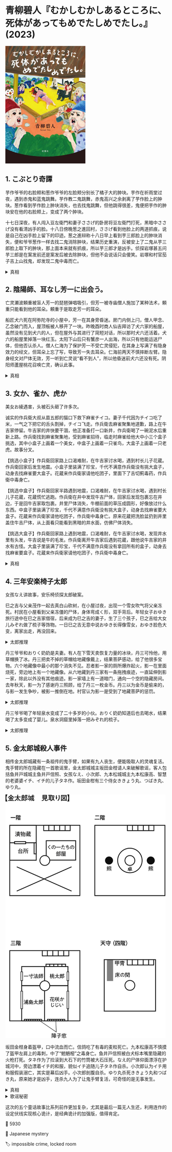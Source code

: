 # 青柳碧人『むかしむかしあるところに、死体があってもめでたしめでたし。』(2023)

<img src=images/2023_cover.jpg width=250/>

## 1. こぶとり奇譚

芋作爷爷的右脸颊和葱作爷爷的左脸颊分别长了橘子大的肿块。芋作在祈雨堂过夜，遇到赤鬼和蓝鬼跳舞。芋作教二鬼跳舞，赤鬼高兴之余剥离了芋作脸上的肿块。葱作看到芋作脸上肿块消失，也去找鬼跳舞，但他跳得很差，鬼便把芋作的肿块安在他的右脸颊上，变成了两个肿块。

十七日深夜，有人闯入豆左衛門和妻子ささげ的卧房将豆左衛門打死，黑暗中ささげ没有看清凶手的脸。十八日傍晚葱之進回村，ささげ看到他脸上的两道抓痕，说是自己在凶手脸上留下的印迹。葱之進辩称十八日早上看到芋三郎脸上的肿块消失，便和爷爷葱作一样去找二鬼消除肿块，结果历史重演，反被安上了二鬼从芋三郎脸上取下的肿块，那上面本来就有抓痕，所以芋三郎才是凶手。侦探岩塚甚五问芋三郎是在案发前还是案发后被去除肿块，但他不会说话只会傻笑。岩塚和村官茄子吉上山找鬼，却发现二鬼中毒而亡。

<details><summary>真相</summary>
凶手是豆左衛門，他想从芋三郎家挖地道盗取茄子吉的珍宝，让鬼交换了自己和芋三郎的脸。十七日被杀的豆左衛門是变脸的芋三郎。ささげ看到葱之進脸上的抓痕，说谎嫁祸他杀人。主人公岩塚甚五是云落山的鬼，取下了芋三郎背包有烧伤痕迹的瘤作为证物。
</details>

## 2. 陰陽師、耳なし芳一に出会う。

亡灵瀬波頼重被盲人芳一的琵琶弹唱吸引，但芳一被寺庙僧人施加了某种法术，頼重只能看到他的耳朵。頼重于是取走芳一的耳朵。

船匠犬六死在阿弥陀寺的小屋中，芳一在其身旁昏迷。房门内侧上闩，僧人甲念、乙念破门而入，屋顶板被人移开了一块。昨晚酉时商人仙吉拜访了犬六家的船屋，虽然没有见到犬六的人，但在屋外与其进行了简短对话，所以那时犬六还活着。犬六的船屋里掉落一块红玉。太阳下山后只有蟹彦一人出海，所以只有他能运送尸体，但他否认杀人。僧人仁海为了保护芳一不受亡灵侵犯，在其身上写满了有隐身效力的经文，但耳朵上忘了写，导致芳一失去耳朵。仁海前两天不慎摔断左臂。隐身经文对尸体无效，芳一听到亡灵说“看不到人”，所以他昏迷前犬六还没有死。阴阳师蘆屋桃花召唤亡灵，确认此事。

<details><summary>真相</summary>
仁海和犬六合作偷了观音像，所以犬六家掉落红玉。仁海划船去了犬六家，把鹦鹉夹在篮子和地板之间，与仙吉对话的是鹦鹉。戌时之后潮水流向变化，篮子移动，鹦鹉逃出。仁海在犬六和芳一身上写了经文，犬六在仁海身上写了经文，三人都在小屋里。仁海故意没有给芳一的耳朵写经文，是为了让他在吸引亡灵后昏迷。仁海的诡计是让亡灵证实芳一一个人在密闭小屋里，自己手臂骨折无法搬运尸体，便可摆脱嫌疑。仁海用木棒单手打晕犬六，用布捂住其口鼻使其窒息而亡，再移开松动的屋顶板，将木棒和布抛出屋外。甲念、乙念破门而入之时，仁海藏在门后，趁机逃跑。
</details>

## 3. 女か、雀か、虎か

美女お綾遇害，头被石头砸了许多次。

诚实的作兵衛大叔从苗五郎的猫口下救下麻雀チイコ。妻子千代因为チイコ吃了米，一气之下把它的舌头割掉，チイコ飞走。作兵衛去麻雀聚集地道歉，路上在牛吉家停留。牛吉家的井快要干涸，他正准备打一口新井，作兵衛喝了一碗泥水后重新上路。作兵衛找到麻雀聚集地，受到麻雀招待，临走时麻雀给他大中小三个盒子挑选，其中小盒子上画着一个美女，中盒子上画着一只雀鸟，大盒子上画着一只老虎。故事分叉。

【挑选小盒子】作兵衛回家路上口渴难耐，在牛吉家讨水喝，遇到村长儿子花蔵。作兵衛回家后发生地震。小盒子里装满了珍宝，千代不满意作兵衛没有挑大盒子，动身去找麻雀要大盒子。花蔵来作兵衛家请他吃团子，里面下了舌切薊毒药，作兵衛中毒身亡。

【挑选中盒子】作兵衛回家半路遇到地震，口渴难耐，在牛吉家讨水喝，遇到村长儿子花蔵，花蔵慌忙逃跑。作兵衛在井中发现牛吉尸体，回家后发现包裹忘在井边，于是回牛吉家取包裹。井里尸体消失，牛棚前面的草压成圆形，好像放过什么东西。中盒子里装满了珍宝，千代不满意作兵衛没有挑大盒子，动身去找麻雀要大盒子。花蔵来作兵衛家请他吃团子，作兵衛中毒身亡。原来花蔵把洗脸盆扔到井里盖住牛吉尸体，从上面看只能看到黑暗的井水面，仿佛尸体消失。

【挑选大盒子】作兵衛回家路上遇到地震，口渴难耐，在牛吉家讨水喝，发现井水里有头发，牛吉说是牛的毛发。作兵衛离开牛吉家后遇到花蔵，跟他说牛吉家的井水有古怪。大盒子里装满了珍宝，千代不满意作兵衛没有拿回所有的盒子，动身去找麻雀要盒子。花蔵来作兵衛家请他吃团子，作兵衛中毒身亡。

<details><summary>真相</summary>
花蔵杀死お綾，掉了帽子在现场，被苗五郎拾到。花蔵请牛吉帮忙杀死苗五郎，藏尸井中。
</details>

## 4. 三年安楽椅子太郎

女孩なえ讲故事，安乐椅侦探太郎破案。

巳之吉与父亲茂作一起去真白山砍树，在小屋过夜，出现一个雪女吹气将父亲冻死。村民在小屋看到父亲冻僵的尸体，身体弯成く形，双手背后。年轻女子おゆき旅行途中在巳之吉家借宿，后来成为巳之吉的妻子，生了三个孩子，巳之吉给大女儿みぞれ做了梳子等饰物。一日巳之吉无意中说おゆき长得像雪女，おゆき脸色大变，离家出走，再没回来。

<details><summary>太郎推理</summary>
茂作手背在后面没法睡觉。巳之吉用绳子绑住茂作双手双脚，把他关在小屋外面冻死。おゆき得知巳之吉贩卖赌具的事实，被巳之吉灭口。巳之吉编出“雪女”的故事掩盖真相。
</details>

丹三爷爷和おりく奶奶是夫妻。有人在下雪天卖恢复力量的冰块，丹三可怜他，用草帽换了冰。丹三把卖不掉的草帽给地藏像戴上，结果菩萨感动，给了他很多宝物。六个地藏像中最小的那个消失不见。忍者影一家的厕所爆炸起火，影一在里面烧死，旁边地上有一个地藏像。从六地藏到丹三家有一条拖拽痕迹，一直延伸到影一家，除此以外没有其他痕迹。影一家墙上有一道暗门，通向一个空的隐藏房间。去年秋天，影一为了感谢丹三照顾，给了丹三一枚金币。丹三以为金币是偷来的，与影一发生争吵，被影一推倒在地。村官认为影一是受到了地藏菩萨的惩罚。

<details><summary>太郎推理</summary>
影一是贼，偷了许多宝物，后来良心发现，把宝物交给丹三爷爷，结束了自己的生命。丹三拆下门板像雪橇一样拖运小地藏，同时擦去自己的足迹，假装宝物是地藏们带来。
</details>

丹三爷爷喝了年轻泉水变成了二十多岁的小伙。おりく奶奶知道后也去喝水，结果喝了太多变成了婴儿。泉水洞窟里掉落一把みぞれ的梳子。

<details><summary>太郎推理</summary>
恢复力量的冰块是用年轻泉水制成，丹三吃了冰块变年轻。丹三用门板把小地藏像运到影一家，放在厕所屋顶上，拆掉一块屋顶板，等影一进入厕所后推下地藏像将其砸死。然后他把屋顶板放回原位，把火药堆在尸体周围，在尸体上浇了大量的菜籽油，再次将地藏像放回屋顶，用冰柱支撑。冰柱融化后地藏像掉到炸药上，引发爆炸。丹三逼迫おりく奶奶和年轻泉水，おりく觉得自己小时候不好看所以不肯喝，被丹三杀死。丹三引诱离家出走的おゆき喝下年轻泉水，变成婴儿。みぞれ的梳子是おゆき出走时带走的纪念品。
</details>

## 5. 金太郎城殺人事件

相传金太郎城藏有一条祖传的鬼手臂，如果有九人丧生，便能吸取人的灵魂复活。鬼手臂的所在隐藏在一首歌谣里，金太郎城城主坂田金柑请人来破解歌谣，客人包括鱼井戸城城主鱼井戸信照、女孩なえ、小次郎、九本松城城主九本松康高、智慧的老婆婆イチ、イチ的儿子タネ作。坂田金柑有三个侍女ききょう丸、つばき丸、ゆり丸。

<img src=images/2023_floor_plan.gif width=500/>

坂田金柑身着盔甲，口中流血而亡。信鸽吃了有毒的麦粒死亡。九本松康高不慎摸了盔甲左肩上的毒刺，中了“魍魎樒”之毒身亡。鱼井戸信照被白犬标本嘴里隐藏的火枪打死。タネ作为了捡滚到大石下的竹筒被大石压死。なえ的尸体仰面漂浮在护城河中，旁边漂着イチ的和服，貌似イチ追随儿子タネ作自杀。小次郎认为イチ用和服假装溺亡，其实是幕后凶手。小次郎剖腹自杀。ゆり丸杀死ききょう丸和つばき丸，原来她才是凶手，连杀九人为了让鬼手臂复活，可奇怪的是无事发生。

<details><summary>真相</summary>
タネ作的竹筒装的是年轻泉水，一婆喝了泉水变年轻，跳到河里冒充なえ尸体。なえ还活着，藏在熊标本里，其右手变成鬼手臂。
</details>

<details><summary>歌谣秘密</summary>
歌谣中“切开桃子”是指切开金太郎城。把一寸法师的黄金筷子插到东方的熊手中，把浦島太郎的黄金杆插到西方的熊手中，把花开爷爷的钱币撒在地板上，纵截面的“へ土”便会变成“金”字。“こやつおいらと互角めと”中的“互角め”意为“五画目”，“金”字的第五划是中间的竖，鬼手臂藏在柱子里。

<img src=images/2023_vertical.gif width=400/>
<img src=images/2023_vertical_2.gif width=400/>
</details>

这次的五个童话故事比系列前作更加复杂，尤其是最后一篇无人生还，利用连作的设定伏线实现核心诡计，是经典诡计的加强版，值得肯定。

:link: 5930

:file_folder: Japanese mystery

:label: impossible crime, locked room
